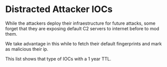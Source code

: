 # Distracted Attacker IOCs

While the attackers deploy their infraestructure for future attacks, some forget that they are exposing default C2 servers to internet before to mod them.

We take advantage in this while to fetch their default fingerprints and mark as malicious their ip.

This list shows that type of IOCs with a 1 year TTL.
